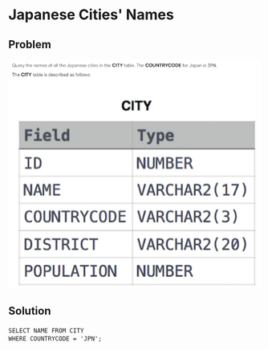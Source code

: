 # Japanese Cities' Names

## Problem
![alt text](image.png)

## Solution
```
SELECT NAME FROM CITY
WHERE COUNTRYCODE = 'JPN';
```
